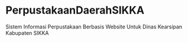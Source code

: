 # PerpustakaanDaerahSIKKA
Sistem Informasi Perpustakaan Berbasis Website Untuk Dinas Kearsipan Kabupaten SIKKA
